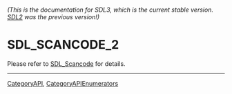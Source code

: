 ###### (This is the documentation for SDL3, which is the current stable version. [SDL2](https://wiki.libsdl.org/SDL2/) was the previous version!)
# SDL_SCANCODE_2

Please refer to [SDL_Scancode](SDL_Scancode) for details.

----
[CategoryAPI](CategoryAPI), [CategoryAPIEnumerators](CategoryAPIEnumerators)


